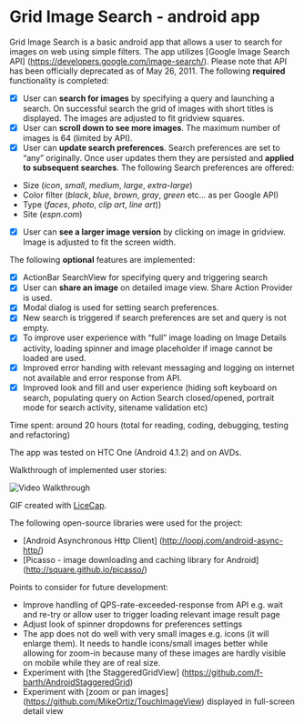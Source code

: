 Grid Image Search - android app
================

Grid Image Search is a basic android app that allows a user to search for images on web using simple filters. The app utilizes [Google Image Search API] (https://developers.google.com/image-search/). Please note that API has been officially deprecated as of May 26, 2011.
The following **required** functionality is completed:
* [x]	User can **search for images** by specifying a query and launching a search. On successful search the grid of images with short titles is displayed. The images are adjusted to fit gridview squares.
* [x]	User can **scroll down to see more images**. The maximum number of images is 64 (limited by API).
* [x]	User can **update search preferences**. Search preferences are set to “any” originally. Once user updates them they are persisted and  **applied to subsequent searches**. The following Search preferences are offered:
  * Size (_icon_, _small_, _medium_, _large_, _extra-large_)
  * Color filter (_black_, _blue_, _brown_, _gray_, _green_ etc... as per Google API)
  * Type (_faces_, _photo_, _clip art_, _line art_))
  * Site (_espn.com_)
* [x]	User can **see a larger image version** by clicking on image in gridview. Image is adjusted to fit the screen width.

The following **optional** features are implemented:
* [x]	ActionBar SearchView for specifying query and triggering search
* [x]	User can **share an image** on detailed image view. Share Action Provider is used.
* [x]	Modal dialog is used for setting search preferences.
* [x]	New search is triggered if search preferences are set and query is not empty.
* [x]	To improve user experience with “full” image loading on Image Details activity, loading spinner and image placeholder if image cannot be loaded are used.
* [x]	Improved error handing with relevant messaging and logging on internet not available and error response from API.
* [x]	Improved look and fill and user experience (hiding soft keyboard on search, populating query on Action Search closed/opened, portrait mode for search activity, sitename validation etc)

Time spent: around 20 hours (total for reading, coding, debugging, testing and refactoring)

The app was tested on HTC One (Android 4.1.2) and on AVDs.

Walkthrough of implemented user stories:


![Video Walkthrough](grid_image_search_app_demo.gif)

GIF created with [LiceCap](http://www.cockos.com/licecap/).


The following open-source libraries were used for the project:
-	[Android Asynchronous Http Client] (http://loopj.com/android-async-http/)
-	[Picasso - image downloading and caching library for Android] (http://square.github.io/picasso/)

Points to consider for future development:
-	Improve handling of QPS-rate-exceeded-response from API e.g. wait and re-try or allow user to trigger loading relevant image result page
-	Adjust look of spinner dropdowns for preferences settings
-	The app does not do well with very small images e.g. icons (it will enlarge them). It needs to handle icons/small images better while allowing for zoom-in because many of these images are hardly visible on mobile while they are of real size.
-	Experiment with [the StaggeredGridView] (https://github.com/f-barth/AndroidStaggeredGrid)
-	Experiment with [zoom or pan images]  (https://github.com/MikeOrtiz/TouchImageView) displayed in full-screen detail view

